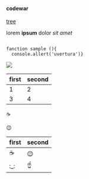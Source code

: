 #### codewar
[tree](https://getbootstrap.com/docs/4.3/getting-started/introduction/)

lorem **ipsum** dolor _sit amet_

```JS

fanction sample (){
  console.allert('uvertura')}
```

![]( https://klike.net/uploads/posts/2018-12/1544870354_1.jpg)

|first|second|
|-|-|
|1|2|
|3|4|

:coffee:

:wink:

|first|second|
|-|-|
|:coffee:|:wink:|
|:_:|:point_up:|
